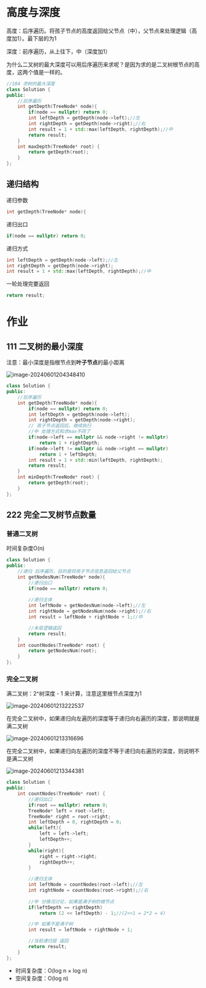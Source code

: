 # 高度与深度

高度：后序遍历。将孩子节点的高度返回给父节点（中），父节点来处理逻辑（高度加1）。最下层的为1 

深度：前序遍历，从上往下，中（深度加1）

为什么二叉树的最大深度可以用后序遍历来求呢？是因为求的是二叉树根节点的高度，这两个值是一样的。

```c++
//104 求树的最大深度
class Solution {
public:
    //后序遍历
    int getDepth(TreeNode* node){
        if(node == nullptr) return 0;
        int leftDepth = getDepth(node->left);//左
        int rightDepth = getDepth(node->right);//右
        int result = 1 + std::max(leftDepth, rightDepth);//中
        return result;
    }
    int maxDepth(TreeNode* root) {
        return getDepth(root);
    }
};
```

## 递归结构

递归参数

```c++
int getDepth(TreeNode* node){
```

递归出口

```c++
if(node == nullptr) return 0;
```

递归方式

```c++
int leftDepth = getDepth(node->left);//左
int rightDepth = getDepth(node->right);
int result = 1 + std::max(leftDepth, rightDepth);//中
```

一轮处理完要返回

```c++
return result;
```

# 作业

## 111 二叉树的最小深度

注意：最小深度是指根节点到**叶子节点**的最小距离

![image-20240601204348410](day19.assets/image-20240601204348410.png)

```c++
class Solution {
public:
    //后序遍历
    int getDepth(TreeNode* node){
        if(node == nullptr) return 0;
        int leftDepth = getDepth(node->left);
        int rightDepth = getDepth(node->right);
        // 孩子节点返回后，继续执行
        //中 处理方式和求max不同了
        if(node->left == nullptr && node->right != nullptr)
            return 1 + rightDepth;
        if(node->left != nullptr && node->right == nullptr)
            return 1 + leftDepth;
        int result = 1 + std::min(leftDepth, rightDepth);
        return result;
    }
    int minDepth(TreeNode* root) {
        return getDepth(root);
    }
};
```

## 222 完全二叉树节点数量

### 普通二叉树

时间复杂度O(n)

```c++
class Solution {
public:
    //递归 后序遍历，目的是将孩子节点信息返回给父节点
    int getNodesNum(TreeNode* node){
        //递归出口
        if(node == nullptr) return 0;
        
        //递归主体
        int leftNode = getNodesNum(node->left);//左
        int rightNode = getNodesNum(node->right);//右
        int result = leftNode + rightNode + 1;//中

        //本层逻辑返回
        return result;
    }
    int countNodes(TreeNode* root) {
        return getNodesNum(root);
    }
};
```

### 完全二叉树

满二叉树：2^树深度 - 1 来计算，注意这里根节点深度为1

![image-20240601213222537](day19.assets/image-20240601213222537.png)

在完全二叉树中，如果递归向左遍历的深度等于递归向右遍历的深度，那说明就是满二叉树

![image-20240601213316696](day19.assets/image-20240601213316696.png)

在完全二叉树中，如果递归向左遍历的深度不等于递归向右遍历的深度，则说明不是满二叉树

![image-20240601213344381](day19.assets/image-20240601213344381.png)

```c++
class Solution {
public:
    int countNodes(TreeNode* root) {
        //递归出口
        if(root == nullptr) return 0;
        TreeNode* left = root->left;
        TreeNode* right = root->right;
        int leftDepth = 0, rightDepth = 0;
        while(left){
            left = left->left;
            leftDepth++;
        }
        while(right){
            right = right->right;
            rightDepth++;
        }

        //递归主体
        int leftNode = countNodes(root->left);//左
        int rightNode = countNodes(root->right);//右
        
        //中 分情况讨论，如果是满子树的根节点
        if(leftDepth == rightDepth)
            return (2 << leftDepth) - 1;//(2<<1 = 2*2 = 4)

        //中 如果不是满子树
        int result = leftNode + rightNode + 1;

        //当前递归层 返回
        return result;
    }
};
```

- 时间复杂度：O(log n × log n)
- 空间复杂度：O(log n)